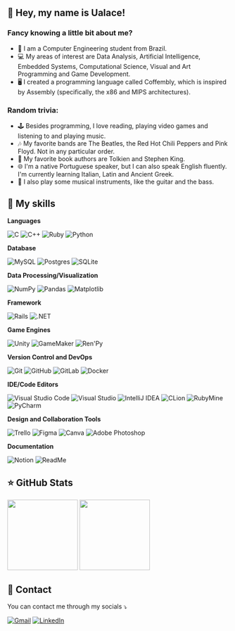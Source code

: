 ## 🦆 Hey, my name is Ualace!

### Fancy knowing a little bit about me?

* 🏫 I am a Computer Engineering student from Brazil.
* 💻 My areas of interest are Data Analysis, Artificial Intelligence, Embedded Systems, Computational Science, Visual and Art Programming and Game Development.
* 🖥️ I created a programming language called Coffembly, which is inspired by Assembly (specifically, the x86 and MIPS architectures).

### Random trivia:

* 🕹️ Besides programming, I love reading, playing video games and listening to and playing music.
* 🎶 My favorite bands are The Beatles, the Red Hot Chili Peppers and Pink Floyd. Not in any particular order.
* 📖 My favorite book authors are Tolkien and Stephen King.
* 🌐 I'm a native Portuguese speaker, but I can also speak English fluently. I'm currently learning Italian, Latin and Ancient Greek.
* 🎸 I also play some musical instruments, like the guitar and the bass.

## 🚀 My skills

**Languages**

![C](https://img.shields.io/badge/C-00599C?logo=c&logoColor=white)
![C++](https://img.shields.io/badge/C++-%2300599C.svg?logo=c%2B%2B&logoColor=white)
![Ruby](https://img.shields.io/badge/Ruby-%23CC342D.svg?&logo=ruby&logoColor=white)
![Python](https://img.shields.io/badge/Python-3776AB?logo=python&logoColor=fff)

**Database**

![MySQL](https://img.shields.io/badge/MySQL-4479A1?logo=mysql&logoColor=fff)
![Postgres](https://img.shields.io/badge/Postgres-%23316192.svg?logo=postgresql&logoColor=white)
![SQLite](https://img.shields.io/badge/SQLite-%2307405e.svg?logo=sqlite&logoColor=white)

**Data Processing/Visualization**

![NumPy](https://img.shields.io/badge/NumPy-4DABCF?logo=numpy&logoColor=fff)
![Pandas](https://img.shields.io/badge/Pandas-150458?logo=pandas&logoColor=fff)
![Matplotlib](https://custom-icon-badges.demolab.com/badge/Matplotlib-71D291?logo=matplotlib&logoColor=fff)

**Framework**

![Rails](https://img.shields.io/badge/Rails-%23CC0000.svg?logo=ruby-on-rails&logoColor=white)
![.NET](https://img.shields.io/badge/.NET-512BD4?logo=dotnet&logoColor=fff)

**Game Engines**

![Unity](https://img.shields.io/badge/Unity-%23000000.svg?logo=unity&logoColor=white)
![GameMaker](https://img.shields.io/badge/GameMaker-000?logo=gamemaker&logoColor=fff)
![Ren'Py](https://img.shields.io/badge/Ren'Py-FF7F7F?logo=Renpy&logoColor=fff)

**Version Control and DevOps**

![Git](https://img.shields.io/badge/Git-F05032?logo=git&logoColor=fff)
![GitHub](https://img.shields.io/badge/GitHub-%23121011.svg?logo=github&logoColor=white)
![GitLab](https://img.shields.io/badge/GitLab-FC6D26?logo=gitlab&logoColor=fff)
![Docker](https://img.shields.io/badge/Docker-2496ED?logo=docker&logoColor=fff)

**IDE/Code Editors**

![Visual Studio Code](https://custom-icon-badges.demolab.com/badge/Visual%20Studio%20Code-0078d7.svg?logo=vsc&logoColor=white)
![Visual Studio](https://custom-icon-badges.demolab.com/badge/Visual%20Studio-5C2D91.svg?&logo=visual-studio&logoColor=white)
![IntelliJ IDEA](https://img.shields.io/badge/IntelliJIDEA-000000.svg?logo=intellij-idea&logoColor=white)
![CLion](https://img.shields.io/badge/CLion-000?logo=clion&logoColor=fff)
![RubyMine](https://img.shields.io/badge/RubyMine-000?logo=rubymine&logoColor=fff)
![PyCharm](https://img.shields.io/badge/PyCharm-000?logo=pycharm&logoColor=fff)

**Design and Collaboration Tools**

![Trello](https://img.shields.io/badge/Trello-0052CC?logo=trello&logoColor=fff)
![Figma](https://img.shields.io/badge/Figma-F24E1E?logo=figma&logoColor=white)
![Canva](https://img.shields.io/badge/Canva-%2300C4CC.svg?&logo=Canva&logoColor=white)
![Adobe Photoshop](https://img.shields.io/badge/Adobe%20Photoshop-31A8FF?logo=Adobe%20Photoshop&logoColor=black)

**Documentation**

![Notion](https://img.shields.io/badge/Notion-000?logo=notion&logoColor=fff)
![ReadMe](https://img.shields.io/badge/ReadMe-018EF5?logo=readme&logoColor=fff)

## ⭐ GitHub Stats

<div>
  <img height=160em src="https://github-readme-stats.vercel.app/api?username=UalaceCafe&show_icons=true&theme=radical"/>

  <img height=160em src="https://github-readme-stats.vercel.app/api/top-langs/?username=UalaceCafe&hide_progress=true&theme=radical"/>
</div>

## 🔎 Contact

<p align="left">
  You can contact me through my socials ⤵️
</p>

<p align="left">
  <a href="#" title="Gmail">
  <img src="https://img.shields.io/badge/-Gmail-FF0000?style=flat-square&labelColor=FF0000&logo=gmail&logoColor=white" href="ualace.cafe@gmail.com" alt="Gmail"/></a>
  <a href="#" title="LinkedIn">
  <img src="https://img.shields.io/badge/-Linkedin-0e76a8?style=flat-square&logo=Linkedin&logoColor=white" href="https://www.linkedin.com/in/ualace-henrique-santos-café-0b864a203/" alt="LinkedIn"/></a>
</p>
